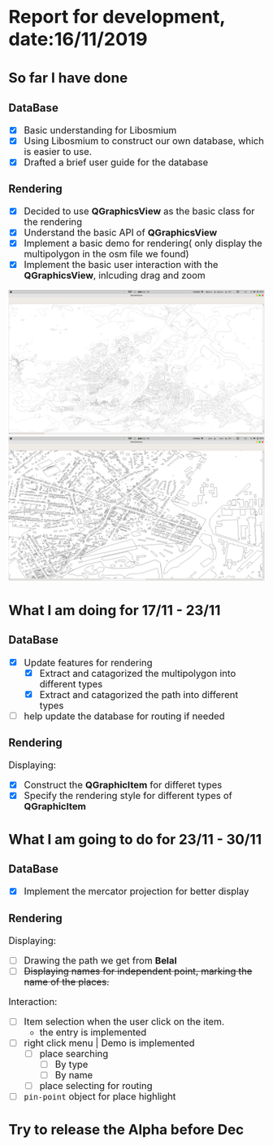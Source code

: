 <font size = 4>

# Report for development, date:16/11/2019

## So far I have done

### DataBase

- [x] Basic understanding for Libosmium
- [x] Using Libosmium to construct our own database, which is easier to use.
- [x] Drafted a brief user guide for the database

### Rendering

- [x] Decided to use **QGraphicsView** as the basic class for the rendering
- [x] Understand the basic API of **QGraphicsView**
- [x] Implement a basic demo for rendering( only display the multipolygon in the osm file we found)
- [x] Implement the basic user interaction with the **QGraphicsView**, inlcuding drag and zoom

<img src='./whole_map.png' alt='Le Creusot' align=center/>

<img src='./zoom.png' alt='Le Creusot Zoom' align=center/>

## What I am doing for 17/11 - 23/11

### DataBase

- [x] Update features for rendering
  - [x] Extract and catagorized the multipolygon into different types
  - [x] Extract and catagorized the path into different types
  
- [ ] help update the database for routing if needed

### Rendering

Displaying:

- [x] Construct the **QGraphicItem** for differet types
- [x] Specify the rendering style for different types of **QGraphicItem**

## What I am going to do for 23/11 - 30/11

### DataBase

- [x] Implement the mercator projection for better display

### Rendering

Displaying:

- [ ] Drawing the path we get from **Belal**
- [ ] ~~Displaying names for independent point, marking the name of the places.~~

Interaction:

- [ ] Item selection when the user click on the item.
  - the entry is implemented
- [ ] right click menu | Demo is implemented
  - [ ] place searching
    - [ ] By type
    - [ ] By name
  - [ ] place selecting for routing
- [ ] `pin-point` object for place highlight

## Try to release the Alpha before Dec
